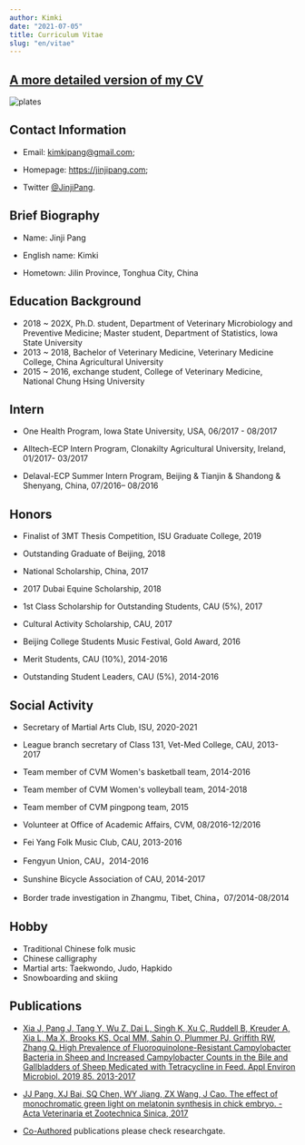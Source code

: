 ```yaml
---
author: Kimki
date: "2021-07-05"
title: Curriculum Vitae
slug: "en/vitae"
---
```


## [A more detailed version of my CV](/pdf/Jinji-CV.pdf)

![plates](/img/plates.png)

## Contact Information

- Email: kimkipang@gmail.com; 

- Homepage: <https://jinjipang.com>; 

- Twitter [@JinjiPang](https://twitter.com/JinjiPang).

## Brief Biography

- Name: Jinji Pang

- English name: Kimki

- Hometown: Jilin Province, Tonghua City, China 


## Education Background

- 2018 ~ 202X, Ph.D. student, Department of Veterinary Microbiology and Preventive Medicine; Master student, Department of Statistics, Iowa State University
- 2013 ~ 2018, Bachelor of Veterinary Medicine, Veterinary Medicine College, China Agricultural University
- 2015 ~ 2016, exchange student, College of Veterinary Medicine, National Chung Hsing University


## Intern

- One Health Program, Iowa State University, USA, 06/2017 - 08/2017


- Alltech-ECP Intern Program, Clonakilty Agricultural University, Ireland, 01/2017- 03/2017
 

- Delaval-ECP Summer Intern Program, Beijing & Tianjin & Shandong & Shenyang, China, 07/2016– 08/2016


## Honors

- Finalist of 3MT Thesis Competition, ISU Graduate College, 2019 

- Outstanding Graduate of Beijing, 2018

- National Scholarship, China, 2017                                                                                                         
- 2017 Dubai Equine Scholarship, 2018                                                                                                  
- 1st Class Scholarship for Outstanding Students, CAU (5%), 2017                                                    
- Cultural Activity Scholarship, CAU, 2017                                                                                             
- Beijing College Students Music Festival, Gold Award,  2016 

- Merit Students, CAU (10%), 2014-2016                                                                                                 
- Outstanding Student Leaders, CAU (5%), 2014-2016


## Social Activity

- Secretary of Martial Arts Club, ISU, 2020-2021

- League branch secretary of Class 131, Vet-Med College, CAU, 2013-2017

- Team member of CVM Women's basketball team, 2014-2016

- Team member of CVM Women's volleyball team, 2014-2018

- Team member of CVM  pingpong team, 2015

- Volunteer at Office of Academic Affairs, CVM, 08/2016-12/2016                                                  
- Fei Yang Folk Music Club, CAU, 2013-2016   

- Fengyun Union, CAU，2014-2016

- Sunshine Bicycle Association of CAU, 2014-2017                                                                              
- Border trade investigation in Zhangmu, Tibet, China，07/2014-08/2014




## Hobby

- Traditional Chinese folk music
- Chinese calligraphy
- Martial arts: Taekwondo, Judo, Hapkido
- Snowboarding and skiing




## Publications

- [Xia J, Pang J, Tang Y, Wu Z, Dai L, Singh K, Xu C, Ruddell B, Kreuder A, Xia L, Ma X, Brooks KS, Ocal MM, Sahin O, Plummer PJ, Griffith RW, Zhang Q. High Prevalence of Fluoroquinolone-Resistant Campylobacter Bacteria in Sheep and Increased Campylobacter Counts in the Bile and Gallbladders of Sheep Medicated with Tetracycline in Feed. Appl Environ Microbiol. 2019 85. 2013-2017](https://journals.asm.org/doi/full/10.1128/AEM.00008-19)

- [JJ Pang, XJ Bai, SQ Chen, WY Jiang, ZX Wang, J Cao. The effect of monochromatic green light on melatonin synthesis in chick embryo. - Acta Veterinaria et Zootechnica Sinica, 2017](https://www.cabdirect.org/cabdirect/abstract/20173212597)

- [Co-Authored](https://www.researchgate.net/profile/Jinji-Pang) publications please check researchgate. 




